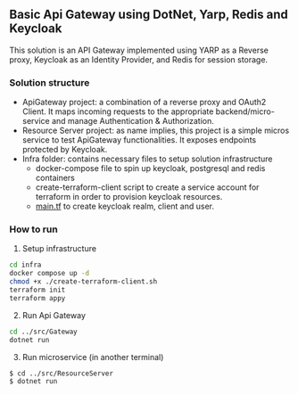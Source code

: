 ## Basic Api Gateway using DotNet, Yarp, Redis and Keycloak

This solution is an API Gateway implemented using YARP as a Reverse proxy, Keycloak as an Identity Provider, and Redis for session storage.

### Solution structure

- ApiGateway project: a combination of a reverse proxy and OAuth2 Client. It maps incoming requests to the appropriate backend/micro-service and manage Authentication & Authorization.
- Resource Server project: as name implies, this project is a simple micros service to test  ApiGateway functionalities. It exposes endpoints protected by Keycloak.
- Infra folder: contains necessary files to setup solution infrastructure
    - docker-compose file to spin up keycloak, postgresql and redis containers
    - create-terraform-client script to create a service account for terraform in order to provision keycloak resources.
    - [main.tf](http://main.tf) to create keycloak realm, client and user.

### How to run
1. Setup infrastructure
  ```bash
  cd infra
  docker compose up -d
  chmod +x ./create-terraform-client.sh
  terraform init
  terraform appy
  ```
2. Run Api Gateway
  ```bash
  cd ../src/Gateway
  dotnet run
  ```
3. Run microservice (in another terminal)
  ```bash
  $ cd ../src/ResourceServer
  $ dotnet run
  ```
